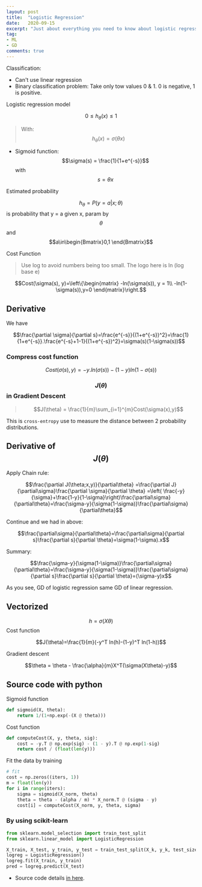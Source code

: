 ```yaml
---
layout: post
title:  "Logistic Regression"
date:   2020-09-15
excerpt: "Just about everything you need to know about logistic regression, math, derivative and more."
tag:
- ML
- GD
comments: true
---
```

Classification:

- Can't use linear regression
- Binary classification problem: Take only tow values 0 & 1. 0 is negative, 1 is positive.

Logistic regression model

$$0\leqslant h_\theta(x)\leqslant 1$$

> With:
> $$h_\theta(x) = \sigma(\theta x)$$

* Sigmoid function: $$\sigma(s) = \frac{1}{1+e^{-s}}$$ with $$s=\theta x$$

Estimated probability

$$h_\theta=P(y=a|x;\theta)$$
is  probability that y = a given x, param by $$\theta$$ and $$a\in\begin{Bmatrix}0,1
\end{Bmatrix}$$

Cost Function
> Use log to avoid numbers being too small. The logo here is ln (log base e)

$$Cost(\sigma(s), y)=\left\{\begin{matrix}
-ln(\sigma(s)), y = 1\\
-ln(1-\sigma(s)),y=0
\end{matrix}\right.$$

## Derivative

We have

$$\frac{\partial \sigma}{\partial s}=\frac{e^{-s}}{(1+e^{-s})^2}=\frac{1}{1+e^{-s}}.\frac{e^{-s}+1-1}{(1+e^{-s})^2}=\sigma(s)(1-\sigma(s))$$

### Compress cost function

$$Cost(\sigma(s),y)=-y.ln(\sigma(s))-(1-y)ln(1-\sigma(s))$$

### $$J(\theta)$$ in Gradient Descent

> $$J(\theta) = \frac{1}{m}\sum_{i=1}^{m}Cost(\sigma(x),y)$$

This is `cross-entropy` use to measure the distance between 2 probability distributions.

## Derivative of $$J(\theta)$$

Apply Chain rule:

$$\frac{\partial J(\theta;x,y)}{\partial\theta} =\frac{\partial J}{\partial\sigma}\frac{\partial \sigma}{\partial \theta} =\left( \frac{-y}{\sigma}+\frac{1-y}{1-\sigma}\right)\frac{\partial\sigma}{\partial\theta}=\frac{\sigma-y}{\sigma(1-\sigma)}\frac{\partial\sigma}{\partial\theta}$$

Continue and we had in above: 

$$\frac{\partial\sigma}{\partial\theta}=\frac{\partial\sigma}{\partial s}\frac{\partial s}{\partial \theta}=\sigma(1-\sigma).x$$

Summary:

$$\frac{\sigma-y}{\sigma(1-\sigma)}\frac{\partial\sigma}{\partial\theta}=\frac{\sigma-y}{\sigma(1-\sigma)}\frac{\partial\sigma}{\partial s}\frac{\partial s}{\partial \theta}=(\sigma-y)x$$

As you see, GD of logistic regression same GD of linear regression.

## Vectorized

$$h=\sigma(X\theta)$$
Cost function

$$J(\theta)=\frac{1}{m}(-y^T ln(h)-(1-y)^T ln(1-h))$$

Gradient descent

$$\theta = \theta - \frac{\alpha}{m}X^T(\sigma(X\theta)-y)$$

## Source code with python

Sigmoid function

``` python
def sigmoid(X, theta):
    return 1/(1+np.exp(-(X @ theta)))
```

Cost function

``` python
def computeCost(X, y, theta, sig):
    cost = -y.T @ np.exp(sig) - (1 - y).T @ np.exp(1-sig)
    return cost / (float(len(y)))
```

Fit the data by training

``` python
# fit
cost = np.zeros((iters, 1))
m = float(len(y))
for i in range(iters):
    sigma = sigmoid(X_norm, theta)
    theta = theta - (alpha / m) * X_norm.T @ (sigma - y)
    cost[i] = computeCost(X_norm, y, theta, sigma)
```

### By using scikit-learn

``` python
from sklearn.model_selection import train_test_split
from sklearn.linear_model import LogisticRegression

X_train, X_test, y_train, y_test = train_test_split(X_k, y_k, test_size=0.3, random_state=0)
logreg = LogisticRegression()
logreg.fit(X_train, y_train)
pred = logreg.predict(X_test)

```

* Source code details [in here](https://github.com/pywind/ML_repo/blob/master/Logistic%20Regression.ipynb).
